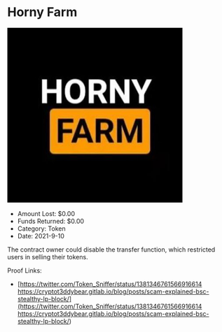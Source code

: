 # Horny Farm
![Horny Farm](/rektimages/Horny-Farm.png)
- Amount Lost: $0.00
- Funds Returned: $0.00
- Category: Token
- Date: 2021-9-10

The contract owner could disable the transfer function, which restricted users in selling their tokens.


Proof Links:
- [https://twitter.com/Token_Sniffer/status/1381346761566916614 https://cryptot3ddybear.gitlab.io/blog/posts/scam-explained-bsc-stealthy-lp-block/](https://twitter.com/Token_Sniffer/status/1381346761566916614 https://cryptot3ddybear.gitlab.io/blog/posts/scam-explained-bsc-stealthy-lp-block/)



